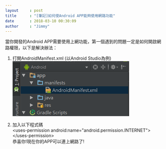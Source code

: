 ```yaml
---
layout     : post
title      : "[筆記]如何使Android APP能夠使用網路功能"
date       : 2018-03-10 00:30:09
author     : "Jimmy"
---
```

當你開發的Android APP需要使用上網功能，第一個遇到的問題一定是如何開啟網路權限，以下是解決辦法：  
<!-- more -->
1.	打開AndroidManifest.xml (以Android Studio為例)  
![Alt text](/public/image/AndroidManifest.png)

2.	加入以下程式碼  
	&lt;uses-permission android:name="android.permission.INTERNET">&lt;/uses-permission>  	
恭喜你!現在你的APP可以連上網路了!
